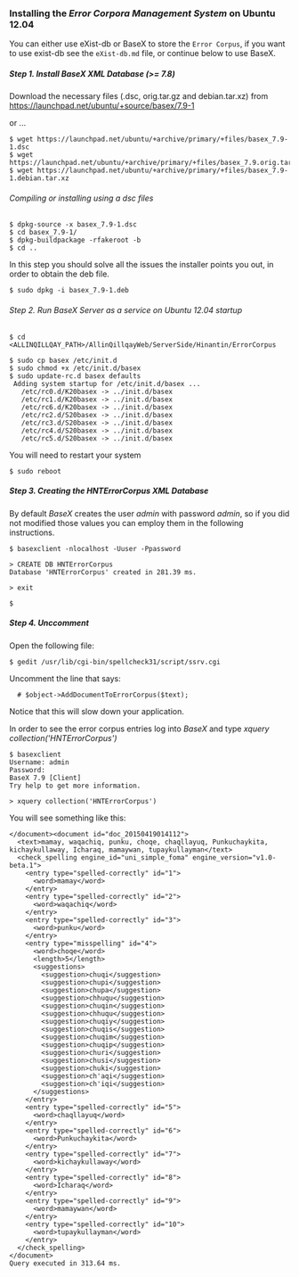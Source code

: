 ### Installing the *Error Corpora Management System* on Ubuntu 12.04

You can either use eXist-db or BaseX to store the `Error Corpus`, if you want to use exist-db see the `eXist-db.md` file, or continue below to use BaseX.

##### Step 1. Install BaseX XML Database (>= 7.8)

Download the necessary files (.dsc, orig.tar.gz and debian.tar.xz) from https://launchpad.net/ubuntu/+source/basex/7.9-1

or ...

```
$ wget https://launchpad.net/ubuntu/+archive/primary/+files/basex_7.9-1.dsc
$ wget https://launchpad.net/ubuntu/+archive/primary/+files/basex_7.9.orig.tar.gz
$ wget https://launchpad.net/ubuntu/+archive/primary/+files/basex_7.9-1.debian.tar.xz
```

###### Compiling or installing using a dsc files

```
$ dpkg-source -x basex_7.9-1.dsc
$ cd basex_7.9-1/
$ dpkg-buildpackage -rfakeroot -b
$ cd ..
```

In this step you should solve all the issues the installer points you out,
in order to obtain the deb file.

```
$ sudo dpkg -i basex_7.9-1.deb
```

###### Step 2. Run BaseX Server as a *service* on Ubuntu 12.04 startup

```
$ cd <ALLINQILLQAY_PATH>/AllinQillqayWeb/ServerSide/Hinantin/ErrorCorpus

$ sudo cp basex /etc/init.d
$ sudo chmod +x /etc/init.d/basex
$ sudo update-rc.d basex defaults
 Adding system startup for /etc/init.d/basex ...
   /etc/rc0.d/K20basex -> ../init.d/basex
   /etc/rc1.d/K20basex -> ../init.d/basex
   /etc/rc6.d/K20basex -> ../init.d/basex
   /etc/rc2.d/S20basex -> ../init.d/basex
   /etc/rc3.d/S20basex -> ../init.d/basex
   /etc/rc4.d/S20basex -> ../init.d/basex
   /etc/rc5.d/S20basex -> ../init.d/basex
```

You will need to restart your system

```
$ sudo reboot
```

##### Step 3. Creating the *HNTErrorCorpus* XML Database

By default *BaseX* creates the user *admin* with password *admin*, so if you did not modified those values you can employ them in the following instructions.

```
$ basexclient -nlocalhost -Uuser -Ppassword

> CREATE DB HNTErrorCorpus
Database 'HNTErrorCorpus' created in 281.39 ms.

> exit 

$ 
```

##### Step 4. Unccomment 

Open the following file:
```
$ gedit /usr/lib/cgi-bin/spellcheck31/script/ssrv.cgi
```
Uncomment the line that says:
```
  # $object->AddDocumentToErrorCorpus($text);
```

Notice that this will slow down your application.

In order to see the error corpus entries log into *BaseX* and type *xquery collection('HNTErrorCorpus')*

```
$ basexclient              
Username: admin
Password: 
BaseX 7.9 [Client]
Try help to get more information.

> xquery collection('HNTErrorCorpus')
```

You will see something like this:

```
</document><document id="doc_20150419014112">
  <text>mamay, waqachiq, punku, choqe, chaqllayuq, Punkuchaykita, kichaykullaway, Icharaq, mamaywan, tupaykullayman</text>
  <check_spelling engine_id="uni_simple_foma" engine_version="v1.0-beta.1">
    <entry type="spelled-correctly" id="1">
      <word>mamay</word>
    </entry>
    <entry type="spelled-correctly" id="2">
      <word>waqachiq</word>
    </entry>
    <entry type="spelled-correctly" id="3">
      <word>punku</word>
    </entry>
    <entry type="misspelling" id="4">
      <word>choqe</word>
      <length>5</length>
      <suggestions>
        <suggestion>chuqi</suggestion>
        <suggestion>chupi</suggestion>
        <suggestion>chupa</suggestion>
        <suggestion>chhuqu</suggestion>
        <suggestion>chuqin</suggestion>
        <suggestion>chhuqu</suggestion>
        <suggestion>chuqiy</suggestion>
        <suggestion>chuqis</suggestion>
        <suggestion>chuqim</suggestion>
        <suggestion>chuqip</suggestion>
        <suggestion>churi</suggestion>
        <suggestion>chusi</suggestion>
        <suggestion>chuki</suggestion>
        <suggestion>ch'aqi</suggestion>
        <suggestion>ch'iqi</suggestion>
      </suggestions>
    </entry>
    <entry type="spelled-correctly" id="5">
      <word>chaqllayuq</word>
    </entry>
    <entry type="spelled-correctly" id="6">
      <word>Punkuchaykita</word>
    </entry>
    <entry type="spelled-correctly" id="7">
      <word>kichaykullaway</word>
    </entry>
    <entry type="spelled-correctly" id="8">
      <word>Icharaq</word>
    </entry>
    <entry type="spelled-correctly" id="9">
      <word>mamaywan</word>
    </entry>
    <entry type="spelled-correctly" id="10">
      <word>tupaykullayman</word>
    </entry>
  </check_spelling>
</document>
Query executed in 313.64 ms.

```

